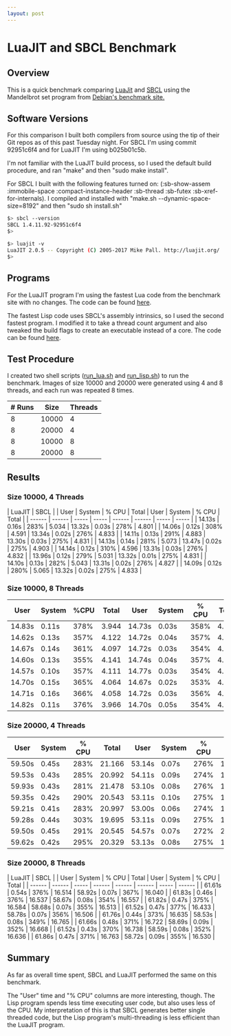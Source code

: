 ```yaml
---
layout: post
---
```

# LuaJIT and SBCL Benchmark

## Overview

This is a quick benchmark comparing [LuaJit](http://luajit.org) and [SBCL](http://sbcl.org) using the Mandelbrot set
program from [Debian's benchmark site.](https://benchmarksgame-team.pages.debian.net/benchmarksgame/)

## Software Versions

For this comparison I built both compilers from source using the tip of their Git repos as of this past Tuesday night.
For SBCL I'm using commit 92951c6f4 and for LuaJIT I'm using b025b01c5b.

I'm not familiar with the LuaJIT build process, so I used the default build procedure, and ran "make" and then "sudo
make install".

For SBCL I built with the following features turned on: (:sb-show-assem :immobile-space :compact-instance-header
:sb-thread :sb-futex :sb-xref-for-internals).  I compiled and installed with "make.sh --dynamic-space-size=8192" and
then "sudo sh install.sh"

```bash
$> sbcl --version
SBCL 1.4.11.92-92951c6f4
$>
```


```bash
$> luajit -v
LuaJIT 2.0.5 -- Copyright (C) 2005-2017 Mike Pall. http://luajit.org/
$>
```

## Programs

For the LuaJIT program I'm using the fastest Lua code from the benchmark site with no changes.  The code can be found [here](https://gist.github.com/jl2/6e42e3c91c0ec87a1a0537c7b2827d96#file-mandelbrot-lua).

The fastest Lisp code uses SBCL's assembly intrinsics, so I used the second fastest program.  I modified it to take a
thread count argument and also tweaked the build flags to create an executable instead of a core.  The code can be found [here](https://gist.github.com/jl2/6e42e3c91c0ec87a1a0537c7b2827d96#file-mandelbrot-lisp).

## Test Procedure

I created two shell scripts ([run_lua.sh](https://gist.github.com/jl2/6e42e3c91c0ec87a1a0537c7b2827d96#file-run_lua-sh) and [run_lisp.sh](https://gist.github.com/jl2/6e42e3c91c0ec87a1a0537c7b2827d96#file-run_lisp-sh)) to run the benchmark.  Images of size 10000 and 20000 were
generated using 4 and 8 threads, and each run was repeated 8 times.

| # Runs |  Size | Threads |
| ------ | ----- | ------- |
|      8 | 10000 |       4 |
|      8 | 20000 |       4 |
|      8 | 10000 |       8 |
|      8 | 20000 |       8 |

## Results

### Size 10000, 4 Threads

| LuaJIT                          | SBCL                            |
| User   | System | % CPU | Total | User   | System | % CPU | Total |
| ------ | ------ | ----- | ----- | ------ | ------ | ----- | ----- |
| 14.13s | 0.16s  |  283% | 5.034 | 13.32s | 0.03s  |  278% | 4.801 |
| 14.06s | 0.12s  |  308% | 4.591 | 13.34s | 0.02s  |  276% | 4.833 |
| 14.11s | 0.13s  |  291% | 4.883 | 13.30s | 0.03s  |  275% | 4.831 |
| 14.13s | 0.14s  |  281% | 5.073 | 13.47s | 0.02s  |  275% | 4.903 |
| 14.14s | 0.12s  |  310% | 4.596 | 13.31s | 0.03s  |  276% | 4.832 |
| 13.96s | 0.12s  |  279% | 5.031 | 13.32s | 0.01s  |  275% | 4.831 |
| 14.10s | 0.13s  |  282% | 5.043 | 13.31s | 0.02s  |  276% | 4.827 |
| 14.09s | 0.12s  |  280% | 5.065 | 13.32s | 0.02s  |  275% | 4.833 |

### Size 10000, 8 Threads

| User   | System |  %CPU | Total | User   | System | % CPU | Total |
| ------ | ------ | ----- | ----- | ------ | ------ | ----- | ----- |
| 14.83s | 0.11s  |  378% | 3.944 | 14.73s | 0.03s  |  358% | 4.123 |
| 14.62s | 0.13s  |  357% | 4.122 | 14.72s | 0.04s  |  357% | 4.133 |
| 14.67s | 0.14s  |  361% | 4.097 | 14.72s | 0.03s  |  354% | 4.158 |
| 14.60s | 0.13s  |  355% | 4.141 | 14.74s | 0.04s  |  357% | 4.129 |
| 14.57s | 0.10s  |  357% | 4.111 | 14.77s | 0.03s  |  354% | 4.170 |
| 14.70s | 0.15s  |  365% | 4.064 | 14.67s | 0.02s  |  353% | 4.163 |
| 14.71s | 0.16s  |  366% | 4.058 | 14.72s | 0.03s  |  356% | 4.136 |
| 14.82s | 0.11s  |  376% | 3.966 | 14.70s | 0.05s  |  354% | 4.163 |

### Size 20000, 4 Threads

| User   | System | % CPU |  Total | User   | System | % CPU |  Total |
| ------ | ------ | ----- | ------ | ------ | ------ | ----- | ------ |
| 59.50s | 0.45s  |  283% | 21.166 | 53.14s | 0.07s  |  276% | 19.271 |
| 59.53s | 0.43s  |  285% | 20.992 | 54.11s | 0.09s  |  274% | 19.780 |
| 59.93s | 0.43s  |  281% | 21.478 | 53.10s | 0.08s  |  276% | 19.266 |
| 59.35s | 0.42s  |  290% | 20.543 | 53.11s | 0.10s  |  275% | 19.335 |
| 59.21s | 0.41s  |  283% | 20.997 | 53.00s | 0.06s  |  274% | 19.364 |
| 59.28s | 0.44s  |  303% | 19.695 | 53.11s | 0.09s  |  275% | 19.291 |
| 59.50s | 0.45s  |  291% | 20.545 | 54.57s | 0.07s  |  272% | 20.066 |
| 59.62s | 0.42s  |  295% | 20.329 | 53.13s | 0.08s  |  275% | 19.283 |

### Size 20000, 8 Threads

| LuaJIT                           | SBCL                             |
| User   | System | % CPU |  Total | User   | System | % CPU |  Total |
| ------ | ------ | ----- | ------ | ------ | ------ | ----- | ------ |
| 61.61s | 0.54s  |  376% | 16.514 | 58.92s | 0.07s  |  367% | 16.040 |
| 61.83s | 0.46s  |  376% | 16.537 | 58.67s | 0.08s  |  354% | 16.557 |
| 61.82s | 0.47s  |  375% | 16.584 | 58.68s | 0.07s  |  355% | 16.513 |
| 61.52s | 0.47s  |  377% | 16.433 | 58.78s | 0.07s  |  356% | 16.506 |
| 61.76s | 0.44s  |  373% | 16.635 | 58.53s | 0.08s  |  349% | 16.765 |
| 61.66s | 0.48s  |  371% | 16.722 | 58.69s | 0.09s  |  352% | 16.668 |
| 61.52s | 0.43s  |  370% | 16.738 | 58.59s | 0.08s  |  352% | 16.636 |
| 61.86s | 0.47s  |  371% | 16.763 | 58.72s | 0.09s  |  355% | 16.530 |


## Summary

As far as overall time spent, SBCL and LuaJIT performed the same on this benchmark.

The "User" time and "% CPU" columns are more interesting, though.  The Lisp program spends less time executing user code,
but also uses less of the CPU.  My interpretation of this is that SBCL generates better single threaded code, but the Lisp
program's multi-threading is less efficient than the LuaJIT program.
